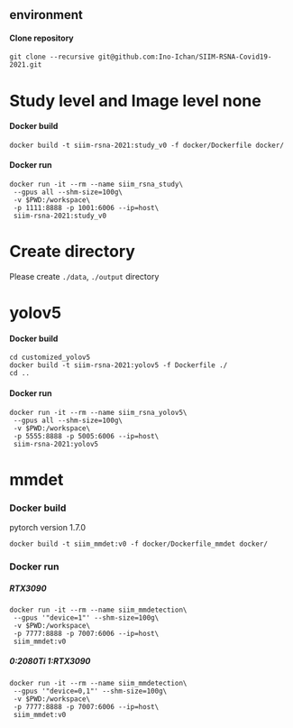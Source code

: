# 

## environment

#### Clone repository

```
git clone --recursive git@github.com:Ino-Ichan/SIIM-RSNA-Covid19-2021.git
```





# Study level and Image level none
#### Docker build
```
docker build -t siim-rsna-2021:study_v0 -f docker/Dockerfile docker/
```

#### Docker run
```
docker run -it --rm --name siim_rsna_study\
 --gpus all --shm-size=100g\
 -v $PWD:/workspace\
 -p 1111:8888 -p 1001:6006 --ip=host\
 siim-rsna-2021:study_v0
```

# Create directory

Please create `./data`, `./output` directory 


# yolov5

#### Docker build
```
cd customized_yolov5
docker build -t siim-rsna-2021:yolov5 -f Dockerfile ./
cd ..
```

#### Docker run
```
docker run -it --rm --name siim_rsna_yolov5\
 --gpus all --shm-size=100g\
 -v $PWD:/workspace\
 -p 5555:8888 -p 5005:6006 --ip=host\
 siim-rsna-2021:yolov5
```

# mmdet

### Docker build

pytorch version 1.7.0
```
docker build -t siim_mmdet:v0 -f docker/Dockerfile_mmdet docker/
```
### Docker run

##### RTX3090

```
docker run -it --rm --name siim_mmdetection\
 --gpus '"device=1"' --shm-size=100g\
 -v $PWD:/workspace\
 -p 7777:8888 -p 7007:6006 --ip=host\
 siim_mmdet:v0
```

##### 0:2080Ti 1:RTX3090

```
docker run -it --rm --name siim_mmdetection\
 --gpus '"device=0,1"' --shm-size=100g\
 -v $PWD:/workspace\
 -p 7777:8888 -p 7007:6006 --ip=host\
 siim_mmdet:v0
```